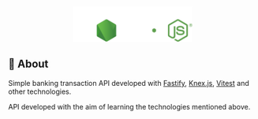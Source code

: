 <div align="center">
  <img src=".github/logo.svg" height="72"/>
</div>

## 📖 About

Simple banking transaction API developed with [Fastify](https://fastify.dev/), [Knex.js](https://knexjs.org/), [Vitest](https://vitest.dev/) and other technologies.

API developed with the aim of learning the technologies mentioned above.
